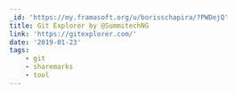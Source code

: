 ```yaml
---
_id: 'https://my.framasoft.org/u/borisschapira/?PWDejQ'
title: Git Explorer by @SummitechNG
link: 'https://gitexplorer.com/'
date: '2019-01-23'
tags:
    - git
    - sharemarks
    - tool
---
```


<div class="markdown"><p></p></div>
